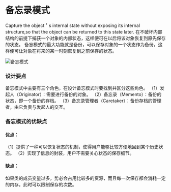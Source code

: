 # 备忘录模式

Capture the object＇s internal state without exposing its internal structure,so that the object can be returned to this state later.
在不破坏内部结构的前提下捕获一个对象的内部状态，这样便可在以后将该对象恢复到原先保存的状态。
备忘模式的最大功能就是备份，可以保存对象的一个状态作为备份，这样便可让对象在将来的某一时刻恢复到之前保存的状态。

![备忘模式](https://typora-1300715298.cos.ap-shanghai.myqcloud.com/uPic/image-20210615191133945.png)

### 设计要点

备忘模式中主要有三个角色，在设计备忘模式时要找到并区分这些角色。
（1）发起人（Originator）：需要进行备份的对象。
（2）备忘录（Memento）：备份的状态，即一个备份的存档。
（3）备忘录管理者（Caretaker）：备份存档的管理者，由它负责与发起人的交互。

### 备忘模式的优缺点

#### 优点：

（1）提供了一种可以恢复状态的机制，使得用户能够比较方便地回到某个历史状态。
（2）实现了信息的封装，用户不需要关心状态的保存细节。

#### 缺点：

如果类的成员变量过多，势必会占用比较多的资源，而且每一次保存都会消耗一定的内存。此时可以限制保存的次数。
